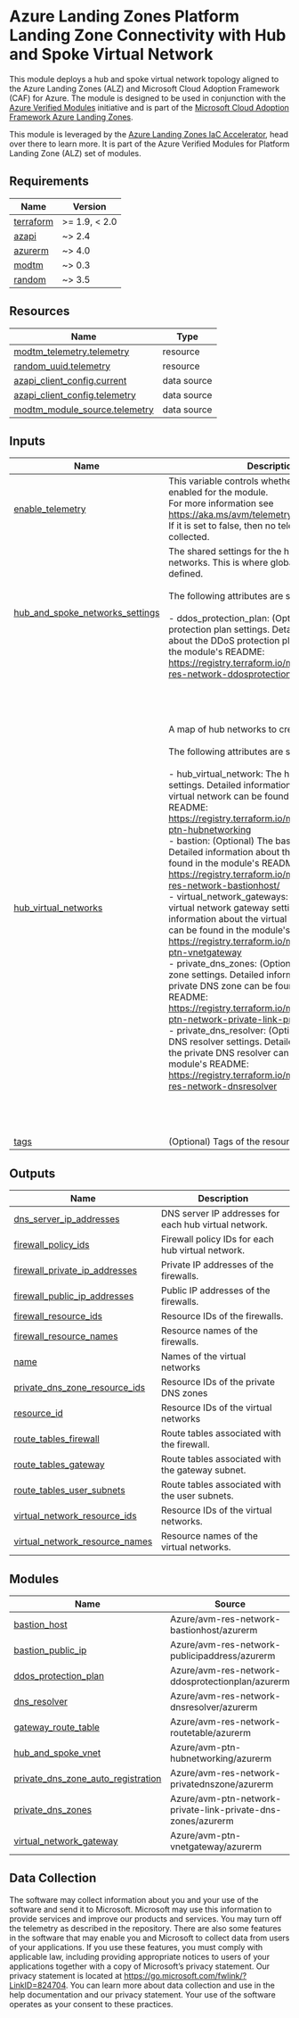 <!-- BEGIN_TF_DOCS -->
<!-- Code generated by terraform-docs. DO NOT EDIT. -->
# Azure Landing Zones Platform Landing Zone Connectivity with Hub and Spoke Virtual Network

This module deploys a hub and spoke virtual network topology aligned to the Azure Landing Zones (ALZ) and Microsoft Cloud Adoption Framework (CAF) for Azure. The module is designed to be used in conjunction with the [Azure Verified Modules](https://aka.ms/AVM) initiative and is part of the [Microsoft Cloud Adoption Framework Azure Landing Zones](https://aka.ms/alz).

This module is leveraged by the [Azure Landing Zones IaC Accelerator](https://aka.ms/alz), head over there to learn more. It is part of the Azure Verified Modules for Platform Landing Zone (ALZ) set of modules.

<!-- markdownlint-disable MD033 -->
## Requirements

| Name | Version |
|------|---------|
| <a name="requirement_terraform"></a> [terraform](#requirement\_terraform) | >= 1.9, < 2.0 |
| <a name="requirement_azapi"></a> [azapi](#requirement\_azapi) | ~> 2.4 |
| <a name="requirement_azurerm"></a> [azurerm](#requirement\_azurerm) | ~> 4.0 |
| <a name="requirement_modtm"></a> [modtm](#requirement\_modtm) | ~> 0.3 |
| <a name="requirement_random"></a> [random](#requirement\_random) | ~> 3.5 |

## Resources

| Name | Type |
|------|------|
| [modtm_telemetry.telemetry](https://registry.terraform.io/providers/azure/modtm/latest/docs/resources/telemetry) | resource |
| [random_uuid.telemetry](https://registry.terraform.io/providers/hashicorp/random/latest/docs/resources/uuid) | resource |
| [azapi_client_config.current](https://registry.terraform.io/providers/Azure/azapi/latest/docs/data-sources/client_config) | data source |
| [azapi_client_config.telemetry](https://registry.terraform.io/providers/Azure/azapi/latest/docs/data-sources/client_config) | data source |
| [modtm_module_source.telemetry](https://registry.terraform.io/providers/azure/modtm/latest/docs/data-sources/module_source) | data source |

<!-- markdownlint-disable MD013 -->
## Inputs

| Name | Description | Type | Default | Required |
|------|-------------|------|---------|:--------:|
| <a name="input_enable_telemetry"></a> [enable\_telemetry](#input\_enable\_telemetry) | This variable controls whether or not telemetry is enabled for the module.<br/>For more information see <https://aka.ms/avm/telemetryinfo>.<br/>If it is set to false, then no telemetry will be collected. | `bool` | `true` | no |
| <a name="input_hub_and_spoke_networks_settings"></a> [hub\_and\_spoke\_networks\_settings](#input\_hub\_and\_spoke\_networks\_settings) | The shared settings for the hub and spoke networks. This is where global resources are defined.<br/><br/>The following attributes are supported:<br/><br/>  - ddos\_protection\_plan: (Optional) The DDoS protection plan settings. Detailed information about the DDoS protection plan can be found in the module's README: <https://registry.terraform.io/modules/Azure/avm-res-network-ddosprotectionplan/azurerm/latest> | `any` | `{}` | no |
| <a name="input_hub_virtual_networks"></a> [hub\_virtual\_networks](#input\_hub\_virtual\_networks) | A map of hub networks to create.<br/><br/>The following attributes are supported:<br/><br/>  - hub\_virtual\_network: The hub virtual network settings. Detailed information about the hub virtual network can be found in the module's README: https://registry.terraform.io/modules/Azure/avm-ptn-hubnetworking<br/>  - bastion: (Optional) The bastion host settings. Detailed information about the bastion can be found in the module's README: https://registry.terraform.io/modules/Azure/avm-res-network-bastionhost/<br/>  - virtual\_network\_gateways: (Optional) The virtual network gateway settings. Detailed information about the virtual network gateway can be found in the module's README: https://registry.terraform.io/modules/Azure/avm-ptn-vnetgateway<br/>  - private\_dns\_zones: (Optional) The private DNS zone settings. Detailed information about the private DNS zone can be found in the module's README: https://registry.terraform.io/modules/Azure/avm-ptn-network-private-link-private-dns-zones<br/>  - private\_dns\_resolver: (Optional) The private DNS resolver settings. Detailed information about the private DNS resolver can be found in the module's README: https://registry.terraform.io/modules/Azure/avm-res-network-dnsresolver | <pre>map(object({<br/>    hub_virtual_network = any<br/>    bastion = optional(object({<br/>      enabled                                = optional(bool, true)<br/>      subnet_address_prefix                  = string<br/>      subnet_default_outbound_access_enabled = optional(bool, false)<br/>      bastion_host                           = any<br/>      bastion_public_ip                      = any<br/>    }))<br/>    virtual_network_gateways = optional(object({<br/>      subnet_address_prefix                     = string<br/>      subnet_default_outbound_access_enabled    = optional(bool, false)<br/>      route_table_creation_enabled              = optional(bool, false)<br/>      route_table_name                          = optional(string)<br/>      route_table_bgp_route_propagation_enabled = optional(bool, false)<br/>      express_route                             = optional(any)<br/>      vpn                                       = optional(any)<br/>    }))<br/>    private_dns_zones = optional(object({<br/>      enabled                                    = optional(bool, true)<br/>      dns_zones                                  = any<br/>      auto_registration_zone_enabled             = optional(bool, true)<br/>      auto_registration_zone_name                = optional(string, null)<br/>      auto_registration_zone_resource_group_name = optional(string, null)<br/>    }))<br/>    private_dns_resolver = optional(object({<br/>      enabled                                = optional(bool, true)<br/>      subnet_address_prefix                  = string<br/>      subnet_name                            = optional(string, "dns-resolver")<br/>      subnet_default_outbound_access_enabled = optional(bool, false)<br/>      dns_resolver                           = any<br/>    }))<br/>  }))</pre> | `{}` | no |
| <a name="input_tags"></a> [tags](#input\_tags) | (Optional) Tags of the resource. | `map(string)` | `null` | no |

## Outputs

| Name | Description |
|------|-------------|
| <a name="output_dns_server_ip_addresses"></a> [dns\_server\_ip\_addresses](#output\_dns\_server\_ip\_addresses) | DNS server IP addresses for each hub virtual network. |
| <a name="output_firewall_policy_ids"></a> [firewall\_policy\_ids](#output\_firewall\_policy\_ids) | Firewall policy IDs for each hub virtual network. |
| <a name="output_firewall_private_ip_addresses"></a> [firewall\_private\_ip\_addresses](#output\_firewall\_private\_ip\_addresses) | Private IP addresses of the firewalls. |
| <a name="output_firewall_public_ip_addresses"></a> [firewall\_public\_ip\_addresses](#output\_firewall\_public\_ip\_addresses) | Public IP addresses of the firewalls. |
| <a name="output_firewall_resource_ids"></a> [firewall\_resource\_ids](#output\_firewall\_resource\_ids) | Resource IDs of the firewalls. |
| <a name="output_firewall_resource_names"></a> [firewall\_resource\_names](#output\_firewall\_resource\_names) | Resource names of the firewalls. |
| <a name="output_name"></a> [name](#output\_name) | Names of the virtual networks |
| <a name="output_private_dns_zone_resource_ids"></a> [private\_dns\_zone\_resource\_ids](#output\_private\_dns\_zone\_resource\_ids) | Resource IDs of the private DNS zones |
| <a name="output_resource_id"></a> [resource\_id](#output\_resource\_id) | Resource IDs of the virtual networks |
| <a name="output_route_tables_firewall"></a> [route\_tables\_firewall](#output\_route\_tables\_firewall) | Route tables associated with the firewall. |
| <a name="output_route_tables_gateway"></a> [route\_tables\_gateway](#output\_route\_tables\_gateway) | Route tables associated with the gateway subnet. |
| <a name="output_route_tables_user_subnets"></a> [route\_tables\_user\_subnets](#output\_route\_tables\_user\_subnets) | Route tables associated with the user subnets. |
| <a name="output_virtual_network_resource_ids"></a> [virtual\_network\_resource\_ids](#output\_virtual\_network\_resource\_ids) | Resource IDs of the virtual networks. |
| <a name="output_virtual_network_resource_names"></a> [virtual\_network\_resource\_names](#output\_virtual\_network\_resource\_names) | Resource names of the virtual networks. |

## Modules

| Name | Source | Version |
|------|--------|---------|
| <a name="module_bastion_host"></a> [bastion\_host](#module\_bastion\_host) | Azure/avm-res-network-bastionhost/azurerm | 0.6.0 |
| <a name="module_bastion_public_ip"></a> [bastion\_public\_ip](#module\_bastion\_public\_ip) | Azure/avm-res-network-publicipaddress/azurerm | 0.2.0 |
| <a name="module_ddos_protection_plan"></a> [ddos\_protection\_plan](#module\_ddos\_protection\_plan) | Azure/avm-res-network-ddosprotectionplan/azurerm | 0.3.0 |
| <a name="module_dns_resolver"></a> [dns\_resolver](#module\_dns\_resolver) | Azure/avm-res-network-dnsresolver/azurerm | 0.7.3 |
| <a name="module_gateway_route_table"></a> [gateway\_route\_table](#module\_gateway\_route\_table) | Azure/avm-res-network-routetable/azurerm | 0.3.1 |
| <a name="module_hub_and_spoke_vnet"></a> [hub\_and\_spoke\_vnet](#module\_hub\_and\_spoke\_vnet) | Azure/avm-ptn-hubnetworking/azurerm | 0.12.3 |
| <a name="module_private_dns_zone_auto_registration"></a> [private\_dns\_zone\_auto\_registration](#module\_private\_dns\_zone\_auto\_registration) | Azure/avm-res-network-privatednszone/azurerm | 0.3.3 |
| <a name="module_private_dns_zones"></a> [private\_dns\_zones](#module\_private\_dns\_zones) | Azure/avm-ptn-network-private-link-private-dns-zones/azurerm | 0.18.0 |
| <a name="module_virtual_network_gateway"></a> [virtual\_network\_gateway](#module\_virtual\_network\_gateway) | Azure/avm-ptn-vnetgateway/azurerm | 0.10.2 |

<!-- markdownlint-disable-next-line MD041 -->
## Data Collection

The software may collect information about you and your use of the software and send it to Microsoft. Microsoft may use this information to provide services and improve our products and services. You may turn off the telemetry as described in the repository. There are also some features in the software that may enable you and Microsoft to collect data from users of your applications. If you use these features, you must comply with applicable law, including providing appropriate notices to users of your applications together with a copy of Microsoft’s privacy statement. Our privacy statement is located at <https://go.microsoft.com/fwlink/?LinkID=824704>. You can learn more about data collection and use in the help documentation and our privacy statement. Your use of the software operates as your consent to these practices.
<!-- END_TF_DOCS -->